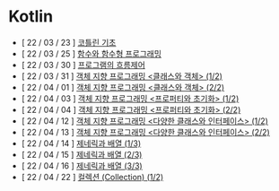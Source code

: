 # Kotlin
- [ 22 / 03 / 23 ] [코틀린 기초](https://velog.io/@zzangdd/TIL-%EC%BD%94%ED%8B%80%EB%A6%B0-%EA%B8%B0%EC%B4%88)
- [ 22 / 03 / 25 ] [함수와 함수형 프로그래밍](https://velog.io/@zzangdd/TIL-%ED%95%A8%EC%88%98%EC%99%80-%ED%95%A8%EC%88%98%ED%98%95-%ED%94%84%EB%A1%9C%EA%B7%B8%EB%9E%98%EB%B0%8D)
- [ 22 / 03 / 30 ] [프로그램의 흐름제어](https://velog.io/@zzangdd/TIL-%ED%94%84%EB%A1%9C%EA%B7%B8%EB%9E%A8%EC%9D%98-%ED%9D%90%EB%A6%84%EC%A0%9C%EC%96%B4)
- [ 22 / 03 / 31 ] [객체 지향 프로그래밍 <클래스와 객체> (1/2)](https://velog.io/@zzangdd/TIL-%EA%B0%9D%EC%B2%B4-%EC%A7%80%ED%96%A5-%ED%94%84%EB%A1%9C%EA%B7%B8%EB%9E%98%EB%B0%8D-%ED%81%B4%EB%9E%98%EC%8A%A4%EC%99%80-%EA%B0%9D%EC%B2%B4)
- [ 22 / 04 / 01 ] [객체 지향 프로그래밍 <클래스와 객체> (2/2)](https://velog.io/@zzangdd/TIL-%EA%B0%9D%EC%B2%B4-%EC%A7%80%ED%96%A5-%ED%94%84%EB%A1%9C%EA%B7%B8%EB%9E%98%EB%B0%8D-%ED%81%B4%EB%9E%98%EC%8A%A4%EC%99%80-%EA%B0%9D%EC%B2%B4-22)
- [ 22 / 04 / 03 ] [객체 지향 프로그래밍 <프로퍼티와 초기화> (1/2)](https://velog.io/@zzangdd/TIL-%ED%94%84%EB%A1%9C%ED%8D%BC%ED%8B%B0%EC%99%80-%EC%B4%88%EA%B8%B0%ED%99%94)
- [ 22 / 04 / 04 ] [객체 지향 프로그래밍 <프로퍼티와 초기화> (2/2)](https://velog.io/@zzangdd/TIL-%EA%B0%9D%EC%B2%B4-%EC%A7%80%ED%96%A5-%ED%94%84%EB%A1%9C%EA%B7%B8%EB%9E%98%EB%B0%8D-%ED%94%84%EB%A1%9C%ED%8D%BC%ED%8B%B0%EC%99%80-%EC%B4%88%EA%B8%B0%ED%99%94-22)
- [ 22 / 04 / 12 ] [객체 지향 프로그래밍 <다양한 클래스와 인터페이스> (1/2)](https://velog.io/@zzangdd/TIL-%EB%8B%A4%EC%96%91%ED%95%9C-%ED%81%B4%EB%9E%98%EC%8A%A4%EC%99%80-%EC%9D%B8%ED%84%B0%ED%8E%98%EC%9D%B4%EC%8A%A4)
- [ 22 / 04 / 13 ] [객체 지향 프로그래밍 <다양한 클래스와 인터페이스> (2/2)](https://velog.io/@zzangdd/%EA%B0%9D%EC%B2%B4-%EC%A7%80%ED%96%A5-%ED%94%84%EB%A1%9C%ED%94%84%EB%9E%98%EB%B0%8D-%EB%8B%A4%EC%96%91%ED%95%9C-%ED%81%B4%EB%9E%98%EC%8A%A4%EC%99%80-%EC%9D%B8%ED%84%B0%ED%8E%98%EC%9D%B4%EC%8A%A4-22)
- [ 22 / 04 / 14 ] [제네릭과 배열 (1/3)](https://velog.io/@zzangdd/%EC%A0%9C%EB%84%A4%EB%A6%AD%EA%B3%BC-%EB%B0%B0%EC%97%B4)
- [ 22 / 04 / 15 ] [제네릭과 배열 (2/3)](https://velog.io/@zzangdd/%EC%A0%9C%EB%84%A4%EB%A6%AD%EA%B3%BC-%EB%B0%B0%EC%97%B4-23)
- [ 22 / 04 / 16 ] [제네릭과 배열 (3/3)](https://velog.io/@zzangdd/%EC%A0%9C%EB%84%A4%EB%A6%AD%EA%B3%BC-%EB%B0%B0%EC%97%B4-33)
- [ 22 / 04 / 22 ] [컬렉션 (Collection) (1/2)](https://velog.io/@zzangdd/%EC%BB%AC%EB%A0%89%EC%85%98-Collection-12)
